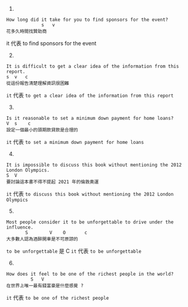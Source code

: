1. 
```
How long did it take for you to find sponsors for the event?
             s   v 
花多久時間找贊助商
```

it 代表 to find sponsors for the event

2.

```
It is difficult to get a clear idea of the information from this report.
s  v   c
從這份報告清楚理解資訊很困難
```

`it` 代表 `to get a clear idea of the information from this report`

3.

```
Is it reasonable to set a minimum down payment for home loans?
V  s    c
設定一個最小的頭期款貸款是合理的
```

`it` 代表 `to set a minimum down payment for home loans`

4.

```
It is impossible to discuss this book without mentioning the 2012 London Olympics.
S  V
要討論這本書不得不提起 2021 年的倫敦奧運
```

`it` 代表 `to discuss this book without mentioning the 2012 London Olympics`

5.

```
Most people consider it to be unforgettable to drive under the influence.
       S        V    O       c
大多數人認為酒醉開車是不可原諒的
```

`to be unforgettable` 是 C
`it` 代表 `to be unforgettable`

6.

```
How does it feel to be one of the richest people in the world?
         S   V
在世界上唯一最有錢富豪是什麼感覺 ?
```

`it` 代表 `to be one of the richest people`



